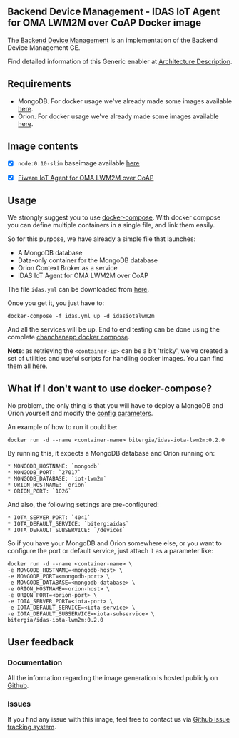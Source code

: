 ## Backend Device Management - IDAS IoT Agent for OMA LWM2M over CoAP Docker image

The [Backend Device Management](http://catalogue.fiware.org/enablers/backend-device-management-idas) is an implementation of the Backend Device Management GE. 

Find detailed information of this Generic enabler at [Architecture Description](https://forge.fiware.org/plugins/mediawiki/wiki/fiware/index.php/FIWARE.ArchitectureDescription.IoT.Backend.DeviceManagement).

## Requirements

- MongoDB. For docker usage we've already made some images available [here](https://registry.hub.docker.com/u/bitergia/mongodb/).
- Orion. For docker usage we've already made some images available [here](https://registry.hub.docker.com/u/bitergia/fiware-orion/).


## Image contents

- [x] `node:0.10-slim` baseimage available [here](https://hub.docker.com/_/node/)
- [x] [Fiware IoT Agent for OMA LWM2M over CoAP](https://github.com/telefonicaid/lightweightm2m-iotagent)


## Usage

We strongly suggest you to use [docker-compose](https://docs.docker.com/compose/). With docker compose you can define multiple containers in a single file, and link them easily. 

So for this purpose, we have already a simple file that launches:

   * A MongoDB database
   * Data-only container for the MongoDB database
   * Orion Context Broker as a service
   * IDAS IoT Agent for OMA LWM2M over CoAP

The file `idas.yml` can be downloaded from [here](https://raw.githubusercontent.com/Bitergia/fiware-chanchan-docker/master/compose/idas.yml).

Once you get it, you just have to:

```
docker-compose -f idas.yml up -d idasiotalwm2m
```
And all the services will be up. End to end testing can be done using the complete [chanchanapp docker compose](https://github.com/Bitergia/fiware-chanchan/blob/master/docker/compose/chanchan-new.yml).

**Note**: as retrieving the `<container-ip>` can be a bit 'tricky', we've created a set of utilities and useful scripts for handling docker images. You can find them all [here](https://github.com/Bitergia/docker/tree/master/utils).

 
## What if I don't want to use docker-compose?

No problem, the only thing is that you will have to deploy a MongoDB and Orion yourself and modify the [config parameters](https://github.com/Bitergia/fiware-chanchan-docker/blob/master/images/idas/iota-lwm2m/0.2.0/config.js).

An example of how to run it could be:

```
docker run -d --name <container-name> bitergia/idas-iota-lwm2m:0.2.0
```

By running this, it expects a MongoDB database and Orion running on:

    * MONGODB_HOSTNAME: `mongodb`
    * MONGODB_PORT: `27017`
    * MONGODB_DATABASE: `iot-lwm2m`
    * ORION_HOSTNAME: `orion`
    * ORION_PORT: `1026`

And also, the following settings are pre-configured:

	* IOTA_SERVER_PORT: `4041`
	* IOTA_DEFAULT_SERVICE: `bitergiaidas`
	* IOTA_DEFAULT_SUBSERVICE: `/devices`

So if you have your MongoDB and Orion somewhere else, or you want to configure the port or default service, just attach it as a parameter like:

```
docker run -d --name <container-name> \
-e MONGODB_HOSTNAME=<mongodb-host> \
-e MONGODB_PORT=<mongodb-port> \
-e MONGODB_DATABASE=<mongodb-database> \
-e ORION_HOSTNAME=<orion-host> \
-e ORION_PORT=<orion-port> \
-e IOTA_SERVER_PORT=<iota-port> \
-e IOTA_DEFAULT_SERVICE=<iota-service> \
-e IOTA_DEFAULT_SUBSERVICE=<iota-subservice> \
bitergia/idas-iota-lwm2m:0.2.0
```

## User feedback

### Documentation

All the information regarding the image generation is hosted publicly on [Github](https://github.com/Bitergia/fiware-chanchan-docker/tree/master/images/idas/iota-lwm2m).

### Issues

If you find any issue with this image, feel free to contact us via [Github issue tracking system](https://github.com/Bitergia/fiware-chanchan-docker/issues).
